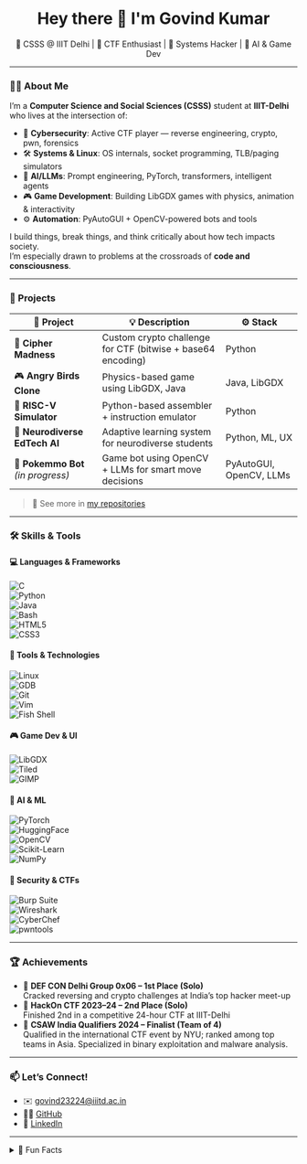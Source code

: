 <h1 align="center">Hey there 👋 I'm Govind Kumar</h1>
<p align="center">
  🧠 CSSS @ IIIT Delhi | 🔐 CTF Enthusiast | 🧰 Systems Hacker | 🤖 AI & Game Dev  
</p>

---

### 🧑‍💻 About Me

I’m a **Computer Science and Social Sciences (CSSS)** student at **IIIT-Delhi** who lives at the intersection of:

- 🔐 **Cybersecurity**: Active CTF player — reverse engineering, crypto, pwn, forensics  
- 🛠️ **Systems & Linux**: OS internals, socket programming, TLB/paging simulators  
- 🧠 **AI/LLMs**: Prompt engineering, PyTorch, transformers, intelligent agents  
- 🎮 **Game Development**: Building LibGDX games with physics, animation & interactivity  
- ⚙️ **Automation**: PyAutoGUI + OpenCV-powered bots and tools

I build things, break things, and think critically about how tech impacts society.  
I’m especially drawn to problems at the crossroads of **code and consciousness**.

---

### 🚀 Projects

| 🧩 Project | 💡 Description | ⚙️ Stack |
|-----------|----------------|----------|
| 🧠 **Cipher Madness** | Custom crypto challenge for CTF (bitwise + base64 encoding) | Python |
| 🎮 **Angry Birds Clone** | Physics-based game using LibGDX, Java | Java, LibGDX |
| 🔧 **RISC-V Simulator** | Python-based assembler + instruction emulator | Python |
| 🧠 **Neurodiverse EdTech AI** | Adaptive learning system for neurodiverse students | Python, ML, UX |
| 🤖 **Pokemmo Bot** *(in progress)* | Game bot using OpenCV + LLMs for smart move decisions | PyAutoGUI, OpenCV, LLMs |

> 🧠 See more in [my repositories](https://github.com/c0d3-Astra?tab=repositories)

---

### 🛠️ Skills & Tools

#### 💻 Languages & Frameworks  
![C](https://img.shields.io/badge/C-00599C?style=flat-square&logo=c)  
![Python](https://img.shields.io/badge/Python-3776AB?style=flat-square&logo=python)  
![Java](https://img.shields.io/badge/Java-ED8B00?style=flat-square&logo=java)  
![Bash](https://img.shields.io/badge/Bash-121011?style=flat-square&logo=gnubash)  
![HTML5](https://img.shields.io/badge/HTML5-E34F26?style=flat-square&logo=html5)  
![CSS3](https://img.shields.io/badge/CSS3-1572B6?style=flat-square&logo=css3)

#### 🧰 Tools & Technologies  
![Linux](https://img.shields.io/badge/Linux-FCC624?style=flat-square&logo=linux&logoColor=black)  
![GDB](https://img.shields.io/badge/GDB-FF0000?style=flat-square)  
![Git](https://img.shields.io/badge/Git-F05032?style=flat-square&logo=git)  
![Vim](https://img.shields.io/badge/Vim-019733?style=flat-square&logo=vim)  
![Fish Shell](https://img.shields.io/badge/Fish%20Shell-4F5D95?style=flat-square)

#### 🎮 Game Dev & UI  
![LibGDX](https://img.shields.io/badge/LibGDX-E82117?style=flat-square)  
![Tiled](https://img.shields.io/badge/Tiled-51AFC2?style=flat-square)  
![GIMP](https://img.shields.io/badge/GIMP-5C5543?style=flat-square)

#### 🤖 AI & ML  
![PyTorch](https://img.shields.io/badge/PyTorch-EE4C2C?style=flat-square&logo=pytorch)  
![HuggingFace](https://img.shields.io/badge/HuggingFace-fcc72e?style=flat-square&logo=huggingface)  
![OpenCV](https://img.shields.io/badge/OpenCV-5C3EE8?style=flat-square&logo=opencv)  
![Scikit-Learn](https://img.shields.io/badge/Scikit--Learn-F7931E?style=flat-square&logo=scikitlearn)  
![NumPy](https://img.shields.io/badge/NumPy-013243?style=flat-square&logo=numpy)

#### 🔐 Security & CTFs  
![Burp Suite](https://img.shields.io/badge/Burp%20Suite-FF6600?style=flat-square&logo=burpsuite)  
![Wireshark](https://img.shields.io/badge/Wireshark-1679A7?style=flat-square&logo=wireshark)  
![CyberChef](https://img.shields.io/badge/CyberChef-333333?style=flat-square)  
![pwntools](https://img.shields.io/badge/pwntools-red?style=flat-square)

---

### 🏆 Achievements

- 🥇 **DEF CON Delhi Group 0x06 – 1st Place (Solo)**  
  Cracked reversing and crypto challenges at India’s top hacker meet-up  
- 🥈 **HackOn CTF 2023–24 – 2nd Place (Solo)**  
  Finished 2nd in a competitive 24-hour CTF at IIIT-Delhi  
- 🏅 **CSAW India Qualifiers 2024 – Finalist (Team of 4)**  
  Qualified in the international CTF event by NYU; ranked among top teams in Asia. Specialized in binary exploitation and malware analysis.


---

### 📫 Let’s Connect!

- ✉️ govind23224@iiitd.ac.in  
- 🧑‍💻 [GitHub](https://github.com/c0d3-Astra)  
- 💼 [LinkedIn](https://www.linkedin.com/in/govindkum23224)  

---

<details>
<summary>🧙 Fun Facts</summary>

- I use **Arch btw** 🐧  
- I build my own CTFs  
- I once automated a game bot that outplayed real humans 😎  
- I can write Bash faster than I talk  
- I think every good dev should understand both **GDB and GPT**
</details>
